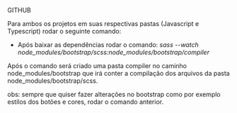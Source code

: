 GITHUB


Para ambos os projetos em suas respectivas pastas (Javascript e Typescript) rodar o seguinte comando:
- Após baixar as dependências rodar o comando:  *sass --watch node_modules/bootstrap/scss:node_modules/bootstrap/compiler*

Após o comando será criado uma pasta compiler no caminho node_modules/bootstrap que irá conter a compilação dos arquivos da pasta node_modules/bootstrap/scss.

obs: sempre que quiser fazer alterações no bootstrap como por exemplo estilos dos botões e cores, rodar o comando anterior.
